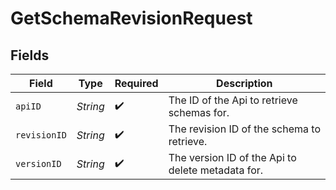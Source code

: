 # GetSchemaRevisionRequest


## Fields

| Field                                             | Type                                              | Required                                          | Description                                       |
| ------------------------------------------------- | ------------------------------------------------- | ------------------------------------------------- | ------------------------------------------------- |
| `apiID`                                           | *String*                                          | :heavy_check_mark:                                | The ID of the Api to retrieve schemas for.        |
| `revisionID`                                      | *String*                                          | :heavy_check_mark:                                | The revision ID of the schema to retrieve.        |
| `versionID`                                       | *String*                                          | :heavy_check_mark:                                | The version ID of the Api to delete metadata for. |